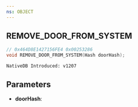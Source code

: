 ```yaml
---
ns: OBJECT
---
```

## REMOVE_DOOR_FROM_SYSTEM

```c
// 0x464D8E1427156FE4 0x00253286
void REMOVE_DOOR_FROM_SYSTEM(Hash doorHash);
```

```
NativeDB Introduced: v1207
```

## Parameters
* **doorHash**:
